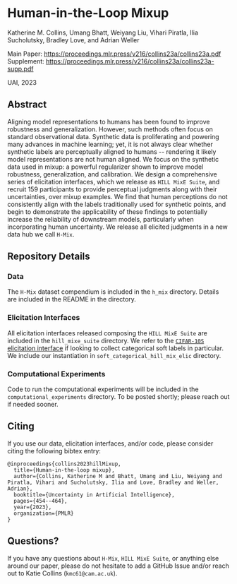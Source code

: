 # Human-in-the-Loop Mixup

Katherine M. Collins, Umang Bhatt, Weiyang Liu, Vihari Piratla, Ilia Sucholutsky, Bradley Love, and Adrian Weller

Main Paper: https://proceedings.mlr.press/v216/collins23a/collins23a.pdf
Supplement: https://proceedings.mlr.press/v216/collins23a/collins23a-supp.pdf

UAI, 2023

## Abstract

Aligning model representations to humans has been found to improve robustness and generalization. However, such methods often focus on standard observational data. Synthetic data is proliferating and powering many advances in machine learning; yet, it is not always clear whether synthetic labels are perceptually aligned to humans -- rendering it likely model representations are not human aligned. We focus on the synthetic data used in mixup: a powerful regularizer shown to improve model robustness, generalization, and calibration. We design a comprehensive series of elicitation interfaces, which we release as `HILL MixE Suite`, and recruit 159 participants to provide perceptual judgments along with their uncertainties, over mixup examples. We find that human perceptions do not consistently align with the labels traditionally used for synthetic points, and begin to demonstrate the applicability of these findings to potentially increase the reliability of downstream models, particularly when incorporating human uncertainty. We release all elicited judgments in a new data hub we call `H-Mix`.

## Repository Details

### Data

The `H-Mix` dataset compendium is included in the `h_mix` directory. Details are included in the README in the directory.

### Elicitation Interfaces

All elicitation interfaces released composing the `HILL MixE Suite` are included in the `hill_mixe_suite` directory. We refer to the [`CIFAR-10S` elicitation interface](https://github.com/cambridge-mlg/cifar-10s/tree/master) if looking to collect categorical soft labels in particular. We include our instantiation in `soft_categorical_hill_mix_elic` directory.

### Computational Experiments

Code to run the computational experiments will be included in the `computational_experiments` directory. To be posted shortly; please reach out if needed sooner. 

## Citing

If you use our data, elicitation interfaces, and/or code, please consider citing the following bibtex entry:

```
@inproceedings{collins2023hillMixup,
  title={Human-in-the-loop mixup},
  author={Collins, Katherine M and Bhatt, Umang and Liu, Weiyang and Piratla, Vihari and Sucholutsky, Ilia and Love, Bradley and Weller, Adrian},
  booktitle={Uncertainty in Artificial Intelligence},
  pages={454--464},
  year={2023},
  organization={PMLR}
}

```

## Questions?

If you have any questions about `H-Mix`, `HILL MixE Suite`, or anything else around our paper, please do not hesitate to add a GitHub Issue and/or reach out to Katie Collins (`kmc61@cam.ac.uk`). 
